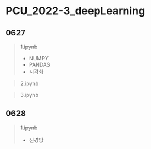 # PCU_2022-3_deepLearning

## 0627

> 1.ipynb
> - NUMPY
> - PANDAS
> - 시각화

> 2.ipynb

> 3.ipynb

## 0628

> 1.ipynb
> - 신경망
